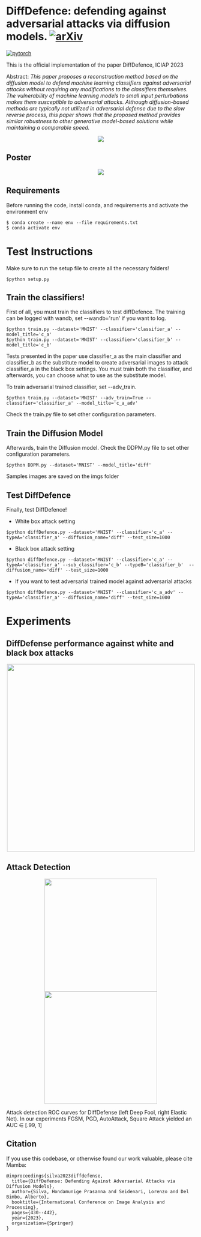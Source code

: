 # DiffDefence: defending against adversarial attacks via diffusion models. [![arXiv](https://img.shields.io/badge/arXiv-1234.56789-b31b1b.svg)](https://arxiv.org/abs/2309.03702)

[![pytorch](https://img.shields.io/badge/PyTorch-1.12.0-EE4C2C.svg?style=flat&logo=pytorch)](https://pytorch.org)



This is the official implementation of the paper DiffDefence, ICIAP 2023

Abstract: *This paper proposes a reconstruction method based on the diffusion model to defend machine learning classifiers against adversarial attacks without requiring any modifications to the classifiers themselves. The vulnerability of machine learning models to small input perturbations makes them susceptible to adversarial attacks. Although diffusion-based methods are typically not utilized in adversarial defense due to the slow reverse process, this paper shows that the proposed method provides similar robustness to other generative model-based solutions while maintaining a comparable speed.*


<p align="center">
  <img src="./imgs/diffDefence.png">
</p>

## Poster 

<p align="center">
  <img src="./imgs/poster.png">
</p>

## Requirements

Before running the code, install conda, and requirements and activate the environment env
```
$ conda create --name env --file requirements.txt
$ conda activate env
```

# Test Instructions
Make sure to run the setup file to create all the necessary folders!
```
$python setup.py 
```

## Train the classifiers! 
First of all, you must train the classifiers to test diffDefence. The training can be logged with wandb, set --wandb='run' if you want to log. 
```
$python train.py --dataset='MNIST' --classifier='classifier_a' --model_title='c_a'
$python train.py --dataset='MNIST' --classifier='classifier_b' --model_title='c_b'
```

Tests presented in the paper use classifier_a as the main classifier and classifier_b as the substitute model to create adversarial images to attack classifier_a in the black box settings.
You must train both the classifier, and afterwards, you can choose what to use as the substitute model.

To train adversarial trained classifier, set --adv_train.
```
$python train.py --dataset='MNIST' --adv_train=True --classifier='classifier_a' --model_title='c_a_adv'
```
Check the train.py file to set other configuration parameters. 

## Train the Diffusion Model
Afterwards, train the Diffusion model. Check the DDPM.py file to set other configuration parameters.
```
$python DDPM.py --dataset='MNIST' --model_title='diff'
```
Samples images are saved on the imgs folder

## Test DiffDefence
Finally, test DiffDefence!

- White box attack setting
```
$python diffDefence.py --dataset='MNIST' --classifier='c_a' --typeA='classifier_a' --diffusion_name='diff' --test_size=1000
```

- Black box attack setting
```
$python diffDefence.py --dataset='MNIST' --classifier='c_a' --typeA='classifier_a' --sub_classifier='c_b' --typeB='classifier_b'  --diffusion_name='diff' --test_size=1000
```

 - If you want to test adversarial trained model against adversarial attacks
```
$python diffDefence.py --dataset='MNIST' --classifier='c_a_adv' --typeA='classifier_a' --diffusion_name='diff' --test_size=1000
```

# Experiments


## DiffDefense performance against white and black box attacks
<p align="center" >
  <img width="500" height="500" src="./imgs/plot.png">
</p>


## Attack Detection
<p align="center">
  <img width="300" height="300" src="./imgs/roc_curve_df.png">
  <img width="300" height="300" src="./imgs/roc_curve_en.png">
</p>

Attack detection ROC curves for DiffDefense (left Deep Fool, right Elastic Net). In our experiments FGSM, PGD, AutoAttack, Square Attack yielded an
AUC ∈ [.99, 1]

## Citation

If you use this codebase, or otherwise found our work valuable, please cite Mamba:
```
@inproceedings{silva2023diffdefense,
  title={DiffDefense: Defending Against Adversarial Attacks via Diffusion Models},
  author={Silva, Hondamunige Prasanna and Seidenari, Lorenzo and Del Bimbo, Alberto},
  booktitle={International Conference on Image Analysis and Processing},
  pages={430--442},
  year={2023},
  organization={Springer}
}

```